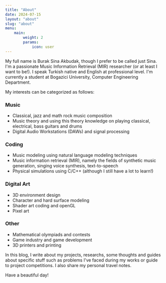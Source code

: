 ```yaml
---
title: "About"
date: 2024-07-15
layout: "about"
slug: "about"
menu:
    main:
        weight: 2
        params: 
            icon: user
---
```


My full name is Burak Sina Akbudak, though I prefer to be called just Sina. I'm a passionate Music Information Retrieval (MIR) researcher (or at least I want to be!). I speak Turkish native and English at professional level. I'm currently a student at Bogazici University, Computer Engineering Department.

My interests can be categorized as follows:

### Music

* Classical, jazz and math rock music composition
* Music theory and using this theory knowledge on playing classical, electrical, bass guitars and drums
* Digital Audio Workstations (DAWs) and signal processing

### Coding

* Music modeling using natural language modeling techniques
* Music information retrieval (MIR), namely the fields of synthetic music generation, singing voice synthesis, text-to-speech
* Physical simulations using C/C++ (although I still have a lot to learn!)

### Digital Art

* 3D environment design
* Character and hard surface modeling
* Shader art coding and openGL
* Pixel art

### Other

* Mathematical olympiads and contests
* Game industry and game development
* 3D printers and printing

In this blog, I write about my projects, researchs, some thoughts and guides about specific stuff such as problems I've faced during my works or guide to project competitions. I also share my personal travel notes.

Have a beautiful day!
